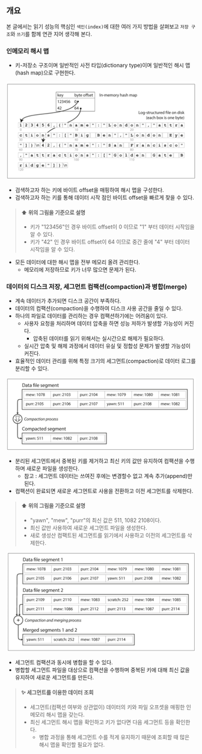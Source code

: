 ## 개요

본 글에서는 읽기 성능의 핵심인 `색인(index)`에 대한 여러 가지 방법을 살펴보고 `저장 구조`와 `쓰기`를 함께 연관 지어 생각해 본다.

### 인메모리 해시 맵

- 키-저장소 구조이며 일반적인 사전 타입(dictionary type)이며 일반적인 해시 맵(hash map)으로 구현한다.

![인메모리 해시 맵](./img/인메모리-해시-맵.png)

- 검색하고자 하는 키에 바이트 offset을 매핑하여 해시 맵을 구성한다.
- 검색하고자 하는 키를 통해 데이터 시작 점인 바이트 offset을 빠르게 찾을 수 있다.

> #### :arrow_up: 위의 그림을 기준으로 설명
> - 키가 "123456"인 경우 바이트 offset이 0 이므로 "1" 부터 데이터 시작임을 알 수 있다.
> - 키가 "42" 인 경우 바이트 offset이 64 이므로 중간 줄에 "4" 부터 데이터 시작임을 알 수 있다.
- 모든 데이터에 대한 해시 맵을 전부 메모리 올려 관리한다.
  - 메모리에 저장하므로 키가 너무 많으면 문제가 된다.

### 데이터의 디스크 저장, 세그먼트 컴팩션(compaction)과 병합(merge)

- 계속 데이터가 추가되면 디스크 공간이 부족하다.
- 데이터의 컴팩션(compaction)을 수행하여 디스크 사용 공간을 줄일 수 있다.
- 하나의 파일로 데이터를 관리하는 경우 컴팩션하기에는 어려움이 있다.
  - 사용자 요청을 처리하며 데이터 압축을 하면 성능 저하가 발생할 가능성이 커진다.
    - 압축된 데이터를 읽기 위해서는 실시간으로 해제가 필요하다.
  - 실시간 압축 및 해제 과정에서 데이터 유실 및 정합성 문제가 발생할 가능성이 커진다.
- 효율적인 데이터 관리를 위해 특정 크기의 세그먼트(compaction)로 데이터 로그를 분리할 수 있다.

![세그먼트 컴팩션](./img/세그먼트-컴팩션.png)

- 분리된 세그먼트에서 중복된 키를 제거하고 최신 키의 값만 유지하여 컴팩션을 수행하며 새로운 파일을 생성한다.
  - 참고 : 세그먼트 데이터는 쓰여진 후에는 변경할수 없고 계속 추가(append)만 된다.
- 컴팩션이 완료되면 새로운 세그먼트로 사용을 전환하고 이전 세그먼트를 삭제한다.

> #### :arrow_up: 위의 그림을 기준으로 설명
> - "yawn", "mew", "purr"의 최신 값은 511, 1082 2108이다.
> - 최신 값만 사용하여 새로운 세그먼트 파일을 생성한다.
> - 새로 생성산 컴팩트된 세그먼트를 읽기에서 사용하고 이전의 세그먼트를 삭제한다.

![세그먼트 컴팩션과 병합](./img/세그먼트-컴팩션과-병합.png)

- 세그먼트 컴팩션과 동시에 병합을 할 수 있다.
- 병합할 세그먼트 파일을 대상으로 컴팩션을 수행하며 중복된 키에 대해 최신 값을 유지하여 새로운 세그먼트를 만든다.

> #### :sparkles: 세그먼트를 이용한 데이터 조회
> - 세그먼트(컴팩션 여부와 상관없이) 데이터의 키와 파일 오프셋을 매핑한 인메모리 해시 맵을 갖는다.
> - 최신 세그먼트 해시 맵을 확인하고 키가 없다면 다음 세그먼트 등을 확인한다.
>   - 병합 과정을 통해 세그먼트 수를 적게 유지하기 때문에 조회할 때 많은 해시 맵을 확인할 필요가 없다.
